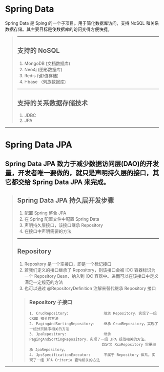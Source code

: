 # Spring Data
Spring Data 是 Sping 的一个子项目。用于简化数据库访问，支持 NoSQL 和关系数据存储。其主要目标是使数据库的访问变得方便快捷。
>---
>## 支持的 NoSQL
>1. MongoDB (文档数据库)
>2. Neo4j (图形数据库)
>3. Redis (键/值存储)
>4. Hbase （列族数据库)
>---
>## 支持的关系数据存储技术
>1. JDBC
>2. JPA
---
# Spring Data JPA
Spring Data JPA 致力于减少数据访问层(DAO)的开发量，开发者唯一要做的，就只是声明持久层的接口，其它都交给 Spring Data JPA 来完成。
---
>## Spring Data JPA 持久层开发步骤
>1. 配置 Spring 整合 JPA
>2. 在 Spring 配置文件中配置 Spring Data
>3. 声明持久层接口，该接口继承 Repository
>4. 在接口中声明需要的方法
>---
>## Repository
>1. Repository 是一个空接口，即是一个标记接口
>2. 若我们定义的接口继承了 Repository，则该接口会被 IOC 容器标识为一个 Repository Bean，纳入到 IOC 容器中。进而可以在该接口中定义满足一定规范的方法
>3. 也可以通过 @RepositoryDefinition 注解来替代继承 Repository 接口
>>### Repository 子接口
>>```
>>1. CrudRepository:                继承 Repository，实现了一组 CRUD 相关的方法
>>2. PagingAndSortingRepository:    继承 CrudRepository，实现了一组分页排序相关的方法
>>3. JpaRepository:                 继承 PagingAndSortingRepository，实现了一组 JPA 规范相关的方法。
>>                                  自定义 XxxRepository 需要继承 JpaRepository。
>>4. JpsSpecificationExecutor:      不属于 Repository 体系，实现了一组 JPA Criteria 查询相关的方法
>>```
---